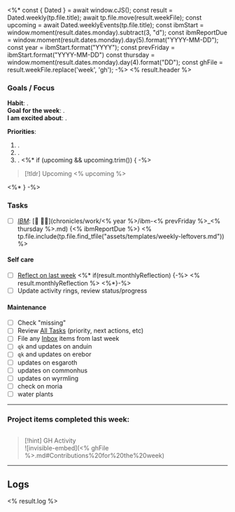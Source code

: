 <%* const { Dated } = await window.cJS();
    const result = Dated.weekly(tp.file.title);
    await tp.file.move(result.weekFile);
    const upcoming = await Dated.weeklyEvents(tp.file.title);
    const ibmStart = window.moment(result.dates.monday).subtract(3, "d");
    const ibmReportDue = window.moment(result.dates.monday).day(5).format("YYYY-MM-DD");
    const year = ibmStart.format("YYYY");
    const prevFriday = ibmStart.format("YYYY-MM-DD")
    const thursday = window.moment(result.dates.monday).day(4).format("DD");
    const ghFile = result.weekFile.replace('week', 'gh');
-%>
<% result.header %>

### Goals / Focus

**Habit**: .  
**Goal for the week**: .  
**I am excited about**: .  

**Priorities**:

1. .
2. .
3. .
<%* if (upcoming && upcoming.trim()) { -%>

> [!tldr] Upcoming
<% upcoming %>

<%* } -%>
### Tasks
- [ ] [_IBM_](demesne/ibm/ibm.md): [📖 👩‍💻](chronicles/work/<% year %>/ibm-<% prevFriday %>_<% thursday %>.md) {<% ibmReportDue %>}
<% tp.file.include(tp.file.find_tfile("assets/templates/weekly-leftovers.md")) %>
#### Self care

- [ ] [Reflect on last week](<% result.weeklyReflection %>)
<%* if(result.monthlyReflection) {-%>
<% result.monthlyReflection %>
<%*}-%>
- [ ] Update activity rings, review status/progress

#### Maintenance

- [ ] Check "missing"
- [ ] Review [All Tasks](all-tasks.md) (priority, next actions, etc)
- [ ] File any [Inbox](Inbox.md) items from last week
- [ ] `qk`  and updates on anduin
- [ ] `qk` and updates on erebor
- [ ] updates on esgaroth
- [ ] updates on commonhus
- [ ] updates on wyrmling
- [ ] check on moria
- [ ] water plants

---

### Project items completed this week:
```<% result.weeklyProjects %>
```

> [!hint] GH Activity  
> ![invisible-embed](<% ghFile %>.md#Contributions%20for%20the%20week)

---

## Logs
<% result.log %>

